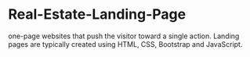 # Real-Estate-Landing-Page
one-page websites that push the visitor toward a single action. Landing pages are typically created using HTML, CSS, Bootstrap and JavaScript.
